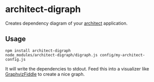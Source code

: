 # architect-digraph

Creates dependency diagram of your [architect](https://github.com/c9/architect) application.

## Usage

```
npm install architect-digraph
node_modules/architect-digraph/digraph.js config/my-architect-config.js
```

It will write the dependencies to stdout. Feed this into a visualizer like [GraphvizFiddle](https://stamm-wilbrandt.de/GraphvizFiddle/#) to create a nice graph.
